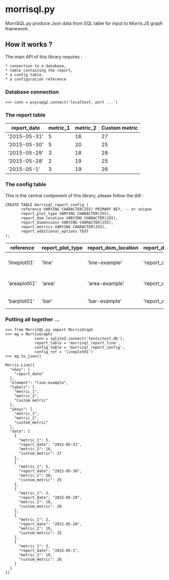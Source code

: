 # morrisql.py

MorriSQL.py produce Json data from SQL table for input to Morris.JS graph framework.


## How it works ?

The main API of this library requires :

    * connection to a database,
    * table containing the report,
    * a config table,
    * a configuration reference

### Database connection

    >>> conn = psycopg2.connect('localhost, port ...')


### The report table


| report_date | metric_1 | metric_2 | Custom metric |
|---|---|---|---
'2015-05-31'| 5| 16| 27|
'2015-05-30'| 5| 20| 25|
'2015-05-29'| 3| 18| 28|
'2015-05-28'| 2| 19| 25|
'2015-05-1' | 3| 19| 26|


### The config table

This is the central component of this library, please follow the ddl :

    CREATE TABLE morrisql_report_config (
           reference VARYING CHARACTER(255) PRIMARY KEY, -- or unique
           report_plot_type VARYING CHARACTER(255),
           report_dom_location VARYING CHARACTER(255),
           report_dimensions VARYING CHARACTER(255),
           report_metrics VARYING CHARACTER(255),
           report_additional_options TEXT
    );


| reference | report_plot_type | report_dom_location | report_dimensions | report_metrics | report_additional_options |
|---|---|---|---|---|---|
|'lineplot01'| 'line' | 'line-example' | 'report_date' | 'metric_1, metric_2, Custom metric' | NULL |
|'areaplot01'| 'area' | 'area-example' | 'report_date' | 'metric_1, metric_2, Custom metric' | NULL |
|'barplot01' | 'bar'  | 'bar-example'  | 'report_date' | 'Variable_A, Variable B'            | NULL |


### Putting all together ...

    >>> from MorriSQL.py import MorrisGraph
    >>> mg = MorrisGraph(
                 conn = sqlite3.connect('tests/test.db'),        
                 report_table = 'morrisql_report_line',
                 config_table = 'morrisql_report_config',
                 config_ref = 'lineplot01')
    >>> mg.to_json()
    
    Morris.Line({
      "xkey": [
        "report_date"
      ], 
      "element": "line-example", 
      "labels": [
        "metric_1", 
        "metric_2", 
        "Custom metric"
      ], 
      "ykeys": [
        "metric_1", 
        "metric_2", 
        "custom_metric"
      ], 
      "data": [
        {
          "metric_1": 5, 
          "report_date": "2015-05-31", 
          "metric_2": 16, 
          "custom_metric": 27
        }, 
        {
          "metric_1": 5, 
          "report_date": "2015-05-30", 
          "metric_2": 20, 
          "custom_metric": 25
        }, 
        {
          "metric_1": 3, 
          "report_date": "2015-05-29", 
          "metric_2": 18, 
          "custom_metric": 28
        }, 
        {
          "metric_1": 2, 
          "report_date": "2015-05-28", 
          "metric_2": 19, 
          "custom_metric": 25
        }, 
        {
          "metric_1": 3, 
          "report_date": "2015-05-1", 
          "metric_2": 19, 
          "custom_metric": 26
        }
      ]
    })